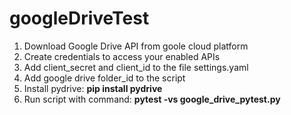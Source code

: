 # googleDriveTest

1. Download Google Drive API from goole cloud platform
2. Create credentials to access your enabled APIs
3. Add client_secret and client_id to the file settings.yaml
4. Add google drive folder_id to the script 
5. Install pydrive: **pip install pydrive**
6. Run script with command: **pytest -vs google_drive_pytest.py**